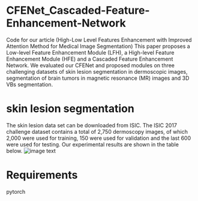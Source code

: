 # CFENet_Cascaded-Feature-Enhancement-Network

Code for our article (High-Low Level Features Enhancement with Improved Attention Method for Medical Image Segmentation)
This paper proposes a Low-level Feature Enhancement Module (LFH), a High-level Feature Enhancement Module (HFE) and a Cascaded
Feature Enhancement Network. We evaluated our CFENet and proposed modules on three challenging datasets of skin lesion segmentation in
dermoscopic images, segmentation of brain tumors in magnetic resonance (MR) images and 3D VBs segmentation.

# skin lesion segmentation
The skin lesion data set can be downloaded from ISIC.
The ISIC 2017 challenge dataset contains a total of 2,750 dermoscopy images, of which 2,000 were used for training, 150 were used for validation and the last 600 were used for testing.
Our experimental results are shown in the table below.
![image text](https://github.com/WH-HuanWang/CFENet/blob/master/img-storage/skin_result-1.png)




# Requirements
pytorch 
